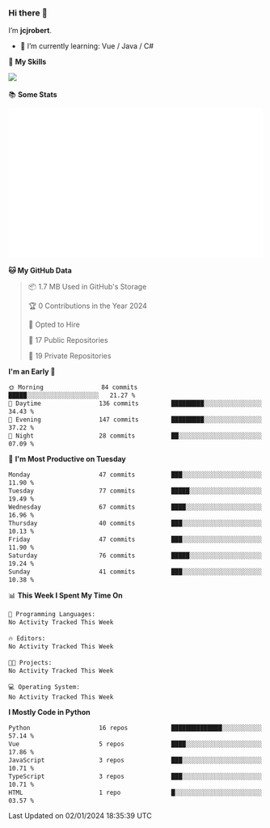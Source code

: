 ### Hi there 👋

I’m **jcjrobert**.

- 🌱 I’m currently learning: Vue / Java / C#

🌟 **My Skills**

![](https://img.shields.io/badge/-Python-3e74a2?style=flat-square&logo=Python&logoColor=fff)

📚 **Some Stats**

![](https://github.com/jcjrobert/github-stats/blob/master/generated/overview.svg)

<!--START_SECTION:waka-->
**🐱 My GitHub Data** 

> 📦 1.7 MB Used in GitHub's Storage 
 > 
> 🏆 0 Contributions in the Year 2024
 > 
> 💼 Opted to Hire
 > 
> 📜 17 Public Repositories 
 > 
> 🔑 19 Private Repositories 
 > 
**I'm an Early 🐤** 

```text
🌞 Morning                84 commits          █████░░░░░░░░░░░░░░░░░░░░   21.27 % 
🌆 Daytime                136 commits         █████████░░░░░░░░░░░░░░░░   34.43 % 
🌃 Evening                147 commits         █████████░░░░░░░░░░░░░░░░   37.22 % 
🌙 Night                  28 commits          ██░░░░░░░░░░░░░░░░░░░░░░░   07.09 % 
```
📅 **I'm Most Productive on Tuesday** 

```text
Monday                   47 commits          ███░░░░░░░░░░░░░░░░░░░░░░   11.90 % 
Tuesday                  77 commits          █████░░░░░░░░░░░░░░░░░░░░   19.49 % 
Wednesday                67 commits          ████░░░░░░░░░░░░░░░░░░░░░   16.96 % 
Thursday                 40 commits          ███░░░░░░░░░░░░░░░░░░░░░░   10.13 % 
Friday                   47 commits          ███░░░░░░░░░░░░░░░░░░░░░░   11.90 % 
Saturday                 76 commits          █████░░░░░░░░░░░░░░░░░░░░   19.24 % 
Sunday                   41 commits          ███░░░░░░░░░░░░░░░░░░░░░░   10.38 % 
```


📊 **This Week I Spent My Time On** 

```text
💬 Programming Languages: 
No Activity Tracked This Week

🔥 Editors: 
No Activity Tracked This Week

🐱‍💻 Projects: 
No Activity Tracked This Week

💻 Operating System: 
No Activity Tracked This Week
```

**I Mostly Code in Python** 

```text
Python                   16 repos            ██████████████░░░░░░░░░░░   57.14 % 
Vue                      5 repos             ████░░░░░░░░░░░░░░░░░░░░░   17.86 % 
JavaScript               3 repos             ███░░░░░░░░░░░░░░░░░░░░░░   10.71 % 
TypeScript               3 repos             ███░░░░░░░░░░░░░░░░░░░░░░   10.71 % 
HTML                     1 repo              █░░░░░░░░░░░░░░░░░░░░░░░░   03.57 % 
```




 Last Updated on 02/01/2024 18:35:39 UTC
<!--END_SECTION:waka-->
